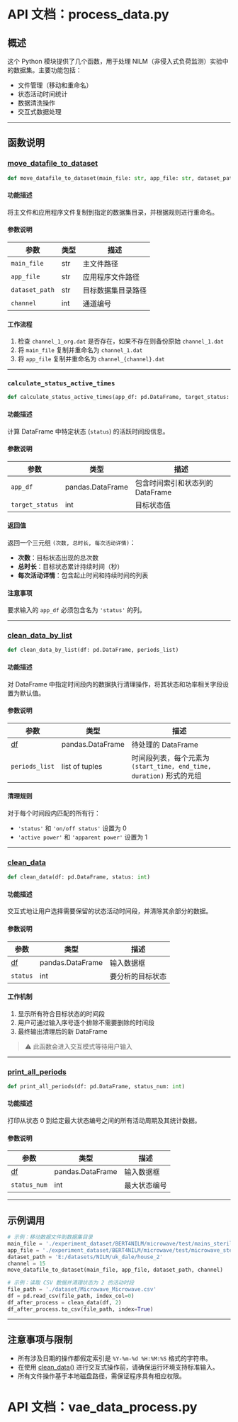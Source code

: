 # API 文档：process_data.py

## 概述

这个 Python 模块提供了几个函数，用于处理 NILM（非侵入式负荷监测）实验中的数据集。主要功能包括：

- 文件管理（移动和重命名）
- 状态活动时间统计
- 数据清洗操作
- 交互式数据处理

---

## 函数说明

### [move_datafile_to_dataset](file://D:\KnowledgeDatabase\ComputerSecience\PROJ_NILM\nilm_experiment\process_dataset\process_data.py#L5-L54)

```python
def move_datafile_to_dataset(main_file: str, app_file: str, dataset_path, channel: int)
```


#### 功能描述

将主文件和应用程序文件复制到指定的数据集目录，并根据规则进行重命名。

#### 参数说明

| 参数 | 类型 | 描述 |
|------|------|------|
| `main_file` | str | 主文件路径 |
| `app_file` | str | 应用程序文件路径 |
| `dataset_path` | str | 目标数据集目录路径 |
| `channel` | int | 通道编号 |

#### 工作流程

1. 检查 `channel_1_org.dat` 是否存在，如果不存在则备份原始 `channel_1.dat`
2. 将 `main_file` 复制并重命名为 `channel_1.dat`
3. 将 `app_file` 复制并重命名为 `channel_{channel}.dat`

---

### `calculate_status_active_times`

```python
def calculate_status_active_times(app_df: pd.DataFrame, target_status: int)
```


#### 功能描述

计算 DataFrame 中特定状态 (`status`) 的活跃时间段信息。

#### 参数说明

| 参数 | 类型 | 描述 |
|------|------|------|
| `app_df` | pandas.DataFrame | 包含时间索引和状态列的 DataFrame |
| `target_status` | int | 目标状态值 |

#### 返回值

返回一个三元组 `(次数, 总时长, 每次活动详情)`：
- **次数**：目标状态出现的总次数
- **总时长**：目标状态累计持续时间（秒）
- **每次活动详情**：包含起止时间和持续时间的列表

#### 注意事项

要求输入的 `app_df` 必须包含名为 `'status'` 的列。

---

### [clean_data_by_list](file://D:\KnowledgeDatabase\ComputerSecience\PROJ_NILM\nilm_experiment\process_dataset\process_data.py#L114-L145)

```python
def clean_data_by_list(df: pd.DataFrame, periods_list)
```


#### 功能描述

对 DataFrame 中指定时间段内的数据执行清理操作，将其状态和功率相关字段设置为默认值。

#### 参数说明

| 参数 | 类型 | 描述 |
|------|------|------|
| [df](file://D:\KnowledgeDatabase\ComputerSecience\PROJ_NILM\nilm_experiment\elec_feature_analyze\wavelet.py#L117-L117) | pandas.DataFrame | 待处理的 DataFrame |
| `periods_list` | list of tuples | 时间段列表，每个元素为 `(start_time, end_time, duration)` 形式的元组 |

#### 清理规则

对于每个时间段内匹配的所有行：
- `'status'` 和 `'on/off status'` 设置为 0
- `'active power'` 和 `'apparent power'` 设置为 1

---

### [clean_data](file://D:\KnowledgeDatabase\ComputerSecience\PROJ_NILM\nilm_experiment\process_dataset\process_data.py#L148-L222)

```python
def clean_data(df: pd.DataFrame, status: int)
```


#### 功能描述

交互式地让用户选择需要保留的状态活动时间段，并清除其余部分的数据。

#### 参数说明

| 参数 | 类型 | 描述 |
|------|------|------|
| [df](file://D:\KnowledgeDatabase\ComputerSecience\PROJ_NILM\nilm_experiment\elec_feature_analyze\wavelet.py#L117-L117) | pandas.DataFrame | 输入数据框 |
| `status` | int | 要分析的目标状态 |

#### 工作机制

1. 显示所有符合目标状态的时间段
2. 用户可通过输入序号逐个排除不需要删除的时间段
3. 最终输出清理后的新 DataFrame

> ⚠️ 此函数会进入交互模式等待用户输入

---

### [print_all_periods](file://D:\KnowledgeDatabase\ComputerSecience\PROJ_NILM\nilm_experiment\process_dataset\process_data.py#L225-L236)

```python
def print_all_periods(df: pd.DataFrame, status_num: int)
```


#### 功能描述

打印从状态 0 到给定最大状态编号之间的所有活动周期及其统计数据。

#### 参数说明

| 参数 | 类型 | 描述 |
|------|------|------|
| [df](file://D:\KnowledgeDatabase\ComputerSecience\PROJ_NILM\nilm_experiment\elec_feature_analyze\wavelet.py#L117-L117) | pandas.DataFrame | 输入数据框 |
| `status_num` | int | 最大状态编号 |

---

## 示例调用

```python
# 示例：移动数据文件到数据集目录
main_file = './experiment_dataset/BERT4NILM/microwave/test/mains_sterilize.dat'
app_file = './experiment_dataset/BERT4NILM/microwave/test/microwave_sterilize.dat'
dataset_path = 'E:/datasets/NILM/uk_dale/house_2'
channel = 15
move_datafile_to_dataset(main_file, app_file, dataset_path, channel)

# 示例：读取 CSV 数据并清理状态为 2 的活动时段
file_path = './dataset/Microwave_Microwave.csv'
df = pd.read_csv(file_path, index_col=0)
df_after_process = clean_data(df, 2)
df_after_process.to_csv(file_path, index=True)
```


--- 

## 注意事项与限制

- 所有涉及日期的操作都假定索引是 `%Y-%m-%d %H:%M:%S` 格式的字符串。
- 在使用 [clean_data()](file://D:\KnowledgeDatabase\ComputerSecience\PROJ_NILM\nilm_experiment\process_dataset\process_data.py#L148-L222) 进行交互式操作前，请确保运行环境支持标准输入。
- 所有文件操作基于本地磁盘路径，需保证程序具有相应权限。


# API 文档：vae_data_process.py